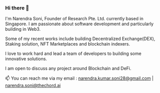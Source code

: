 ### Hi there 👋

<!--
**narendracode/narendracode** is a ✨ _special_ ✨ repository because its `README.md` (this file) appears on your GitHub profile.
-->
I'm Narendra Soni, Founder of Research Pte. Ltd. currently based in Singapore.
I am passionate about software development and particularly building in Web3. 

Some of my recent works include building Decentralized Exchange(DEX), Staking solution, NFT Marketplaces and blockchain indexers. 

I love to work hard and lead a team of developers to building some innovative solutions.

I am open to discuss any project around Blockchain and DeFi. 

📫 You can reach me via my email : narendra.kumar.soni28@gmail.com | narendra.soni@thechord.ai
